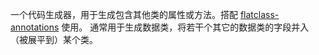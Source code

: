 一个代码生成器，用于生成包含其他类的属性或方法。搭配 [flatclass-annotations](https://github.com/InterruptException/flatclass-annotations) 使用。
通常用于生成数据类，将若干个其它的数据类的字段并入（被展平到）某个类。
